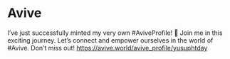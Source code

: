 # Avive
I’ve just successfully minted my very own #AviveProfile! 🚀  Join me in this exciting journey. Let’s connect and empower ourselves in the world of #Avive. Don’t miss out!   https://avive.world/avive_profile/yusuphtday 
